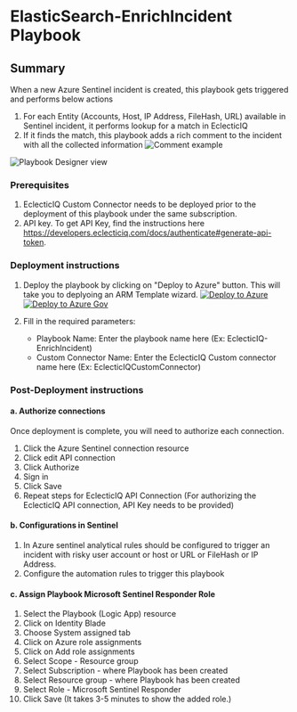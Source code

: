 # ElasticSearch-EnrichIncident Playbook
 ## Summary
 When a new Azure Sentinel incident is created, this playbook gets triggered and performs below actions
 1. For each Entity (Accounts, Host, IP Address, FileHash, URL) available in Sentinel incident, it performs lookup for a match in EclecticIQ
 2. If it finds the match, this playbook adds a rich comment to the incident with all the collected information
    ![Comment example](./images/EclecticIQ_EI_IncidentComment_DarkTheme.png)



![Playbook Designer view](./images/EclecticIQ_EI_Workflow_DarkTheme.png)<br>

### Prerequisites
1. EclecticIQ Custom Connector needs to be deployed prior to the deployment of this playbook under the same subscription.
2. API key. To get API Key, find the instructions here https://developers.eclecticiq.com/docs/authenticate#generate-api-token.

### Deployment instructions
1. Deploy the playbook by clicking on "Deploy to Azure" button. This will take you to deplyoing an ARM Template wizard.
[![Deploy to Azure](https://aka.ms/deploytoazurebutton)](https://portal.azure.com/#create/Microsoft.Template/uri/https%3A%2F%2Fraw.githubusercontent.com%2FAzure%2FAzure-Sentinel%2Fmaster%2FSolutions%EclecticIQ%2FPlaybooks%2FEclecticIQPlaybooks%EclecticIQ-EnrichIncident%2Fazuredeploy.json)
[![Deploy to Azure Gov](https://aka.ms/deploytoazuregovbutton)](https://portal.azure.us/#create/Microsoft.Template/uri/https%3A%2F%2Fraw.githubusercontent.com%2FAzure%2FAzure-Sentinel%2Fmaster%2FSolutions%2FEclecticIQ%2FPlaybooks%2FEclecticIQPlaybooks%EclecticIQ-EnrichIncident%2Fazuredeploy.json)

2. Fill in the required parameters:
    * Playbook Name: Enter the playbook name here (Ex: EclecticIQ-EnrichIncident)
    * Custom Connector Name: Enter the EclecticIQ Custom connector name here (Ex: EclecticIQCustomConnector)

### Post-Deployment instructions
#### a. Authorize connections
Once deployment is complete, you will need to authorize each connection.
1.	Click the Azure Sentinel connection resource
2.	Click edit API connection
3.	Click Authorize
4.	Sign in
5.	Click Save
6.	Repeat steps for EclecticIQ API  Connection (For authorizing the EclecticIQ API connection, API Key needs to be provided)
#### b. Configurations in Sentinel
1. In Azure sentinel analytical rules should be configured to trigger an incident with risky user account or host or URL or FileHash or IP Address.
2. Configure the automation rules to trigger this playbook
#### c. Assign Playbook Microsoft Sentinel Responder Role
1. Select the Playbook (Logic App) resource
2. Click on Identity Blade
3. Choose System assigned tab
4. Click on Azure role assignments
5. Click on Add role assignments
6. Select Scope - Resource group
7. Select Subscription - where Playbook has been created
8. Select Resource group - where Playbook has been created
9. Select Role - Microsoft Sentinel Responder
10. Click Save (It takes 3-5 minutes to show the added role.)

